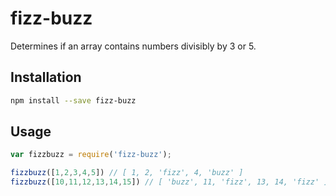 # fizz-buzz

Determines if an array contains numbers divisibly by 3 or 5.

Installation
------------

```bash
npm install --save fizz-buzz
```

Usage
-------

```js
var fizzbuzz = require('fizz-buzz');

fizzbuzz([1,2,3,4,5]) // [ 1, 2, 'fizz', 4, 'buzz' ]
fizzbuzz([10,11,12,13,14,15]) // [ 'buzz', 11, 'fizz', 13, 14, 'fizz' ]

```
